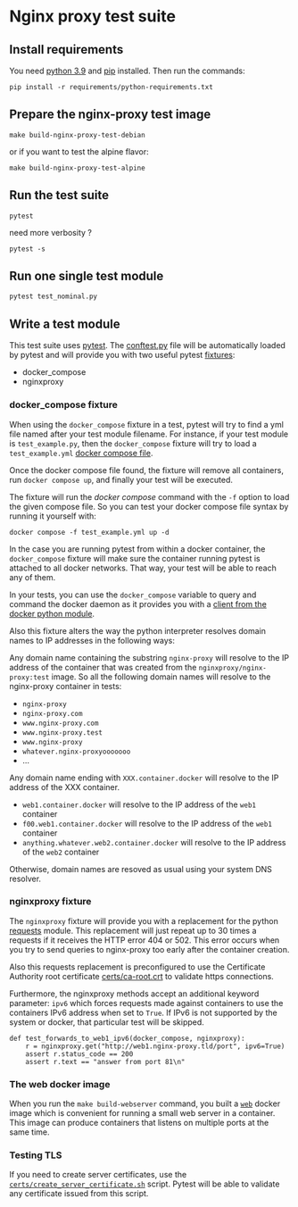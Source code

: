Nginx proxy test suite
======================

Install requirements
--------------------

You need [python 3.9](https://www.python.org/) and [pip](https://pip.pypa.io/en/stable/installing/) installed. Then run the commands:

    pip install -r requirements/python-requirements.txt



Prepare the nginx-proxy test image
----------------------------------

    make build-nginx-proxy-test-debian

or if you want to test the alpine flavor:

    make build-nginx-proxy-test-alpine

Run the test suite
------------------

    pytest

need more verbosity ?

    pytest -s


Run one single test module
--------------------------

    pytest test_nominal.py


Write a test module
-------------------

This test suite uses [pytest](http://doc.pytest.org/en/latest/). The [conftest.py](conftest.py) file will be automatically loaded by pytest and will provide you with two useful pytest [fixtures](https://docs.pytest.org/en/latest/explanation/fixtures.html): 

- docker_compose
- nginxproxy


### docker_compose fixture

When using the `docker_compose` fixture in a test, pytest will try to find a yml file named after your test module filename. For instance, if your test module is `test_example.py`, then the `docker_compose` fixture will try to load a `test_example.yml` [docker compose file](https://docs.docker.com/compose/compose-file/).

Once the docker compose file found, the fixture will remove all containers, run `docker compose up`, and finally your test will be executed.

The fixture will run the _docker compose_ command with the `-f` option to load the given compose file. So you can test your docker compose file syntax by running it yourself with:

    docker compose -f test_example.yml up -d

In the case you are running pytest from within a docker container, the `docker_compose` fixture will make sure the container running pytest is attached to all docker networks. That way, your test will be able to reach any of them.

In your tests, you can use the `docker_compose` variable to query and command the docker daemon as it provides you with a [client from the docker python module](https://docker-py.readthedocs.io/en/4.4.4/client.html#client-reference).

Also this fixture alters the way the python interpreter resolves domain names to IP addresses in the following ways:

Any domain name containing the substring `nginx-proxy` will resolve to the IP address of the container that was created from the `nginxproxy/nginx-proxy:test` image. So all the following domain names will resolve to the nginx-proxy container in tests:
- `nginx-proxy`
- `nginx-proxy.com`
- `www.nginx-proxy.com`
- `www.nginx-proxy.test`
- `www.nginx-proxy`
- `whatever.nginx-proxyooooooo`
- ...

Any domain name ending with `XXX.container.docker` will resolve to the IP address of the XXX container.
- `web1.container.docker` will resolve to the IP address of the `web1` container
- `f00.web1.container.docker` will resolve to the IP address of the `web1` container
- `anything.whatever.web2.container.docker` will resolve to the IP address of the `web2` container

Otherwise, domain names are resoved as usual using your system DNS resolver.


### nginxproxy fixture

The `nginxproxy` fixture will provide you with a replacement for the python [requests](https://pypi.python.org/pypi/requests/) module. This replacement will just repeat up to 30 times a requests if it receives the HTTP error 404 or 502. This error occurs when you try to send queries to nginx-proxy too early after the container creation.

Also this requests replacement is preconfigured to use the Certificate Authority root certificate [certs/ca-root.crt](certs/) to validate https connections.

Furthermore, the nginxproxy methods accept an additional keyword parameter: `ipv6` which forces requests made against containers to use the containers IPv6 address when set to `True`. If IPv6 is not supported by the system or docker, that particular test will be skipped.

    def test_forwards_to_web1_ipv6(docker_compose, nginxproxy):
        r = nginxproxy.get("http://web1.nginx-proxy.tld/port", ipv6=True)
        assert r.status_code == 200   
        assert r.text == "answer from port 81\n"



### The web docker image

When you run the `make build-webserver` command, you built a [`web`](requirements/README.md) docker image which is convenient for running a small web server in a container. This image can produce containers that listens on multiple ports at the same time.

### Testing TLS

If you need to create server certificates, use the [`certs/create_server_certificate.sh`](certs/) script. Pytest will be able to validate any certificate issued from this script.
